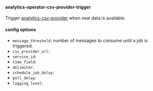 #### analytics-operator-csv-provider-trigger

Trigger [analytics-csv-provider](https://github.com/PlatonaM/analytics-csv-provider) when new data is available.

#### config options

+ `message_threshold`: number of messages to consume until a job is triggered.
+ `csv_provider_url`:
+ `service_id`:
+ `time_field`:
+ `delimiter`:
+ `schedule_job_delay`:
+ `poll_delay`:
+ `logging_level`:


